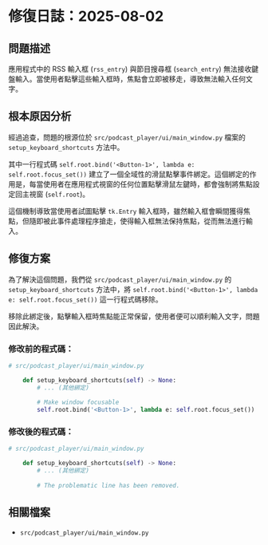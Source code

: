 # 修復日誌：2025-08-02

## 問題描述

應用程式中的 RSS 輸入框 (`rss_entry`) 與節目搜尋框 (`search_entry`) 無法接收鍵盤輸入。當使用者點擊這些輸入框時，焦點會立即被移走，導致無法輸入任何文字。

## 根本原因分析

經過追查，問題的根源位於 `src/podcast_player/ui/main_window.py` 檔案的 `setup_keyboard_shortcuts` 方法中。

其中一行程式碼 `self.root.bind('<Button-1>', lambda e: self.root.focus_set())` 建立了一個全域性的滑鼠點擊事件綁定。這個綁定的作用是，每當使用者在應用程式視窗的任何位置點擊滑鼠左鍵時，都會強制將焦點設定回主視窗 (`self.root`)。

這個機制導致當使用者試圖點擊 `tk.Entry` 輸入框時，雖然輸入框會瞬間獲得焦點，但隨即被此事件處理程序搶走，使得輸入框無法保持焦點，從而無法進行輸入。

## 修復方案

為了解決這個問題，我們從 `src/podcast_player/ui/main_window.py` 的 `setup_keyboard_shortcuts` 方法中，將 `self.root.bind('<Button-1>', lambda e: self.root.focus_set())` 這一行程式碼移除。

移除此綁定後，點擊輸入框時焦點能正常保留，使用者便可以順利輸入文字，問題因此解決。

### 修改前的程式碼：

```python
# src/podcast_player/ui/main_window.py

    def setup_keyboard_shortcuts(self) -> None:
        # ... (其他綁定)
        
        # Make window focusable
        self.root.bind('<Button-1>', lambda e: self.root.focus_set())
```

### 修改後的程式碼：

```python
# src/podcast_player/ui/main_window.py

    def setup_keyboard_shortcuts(self) -> None:
        # ... (其他綁定)
        
        # The problematic line has been removed.
```

## 相關檔案

-   `src/podcast_player/ui/main_window.py`
